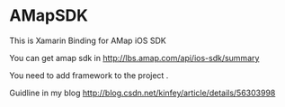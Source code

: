 # AMapSDK

This is Xamarin Binding for AMap iOS SDK

You can get amap sdk in http://lbs.amap.com/api/ios-sdk/summary

You need to add framework to the project .

Guidline in my blog http://blog.csdn.net/kinfey/article/details/56303998 
